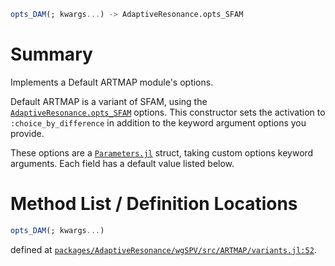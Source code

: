 ```julia
opts_DAM(; kwargs...) -> AdaptiveResonance.opts_SFAM

```

# Summary

Implements a Default ARTMAP module's options.

Default ARTMAP is a variant of SFAM, using the [`AdaptiveResonance.opts_SFAM`](@ref) options. This constructor sets the activation to `:choice_by_difference` in addition to the keyword argument options you provide.

These options are a [`Parameters.jl`](https://github.com/mauro3/Parameters.jl) struct, taking custom options keyword arguments. Each field has a default value listed below.

# Method List / Definition Locations

```julia
opts_DAM(; kwargs...)
```

defined at [`packages/AdaptiveResonance/wgSPV/src/ARTMAP/variants.jl:52`](file:///home/terasaki/.julia/packages/AdaptiveResonance/wgSPV/src/ARTMAP/variants.jl).
